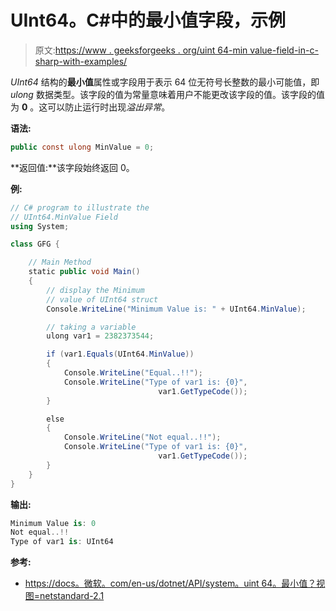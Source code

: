 # UInt64。C#中的最小值字段，示例

> 原文:[https://www . geeksforgeeks . org/uint 64-min value-field-in-c-sharp-with-examples/](https://www.geeksforgeeks.org/uint64-minvalue-field-in-c-sharp-with-examples/)

*UInt64* 结构的**最小值**属性或字段用于表示 64 位无符号长整数的最小可能值，即 *ulong* 数据类型。该字段的值为常量意味着用户不能更改该字段的值。该字段的值为 **0** 。这可以防止运行时出现*溢出异常*。

**语法:**

```cs
public const ulong MinValue = 0;
```

**返回值:**该字段始终返回 0。

**例:**

```cs
// C# program to illustrate the
// UInt64.MinValue Field
using System;

class GFG {

    // Main Method
    static public void Main()
    {
        // display the Minimum
        // value of UInt64 struct
        Console.WriteLine("Minimum Value is: " + UInt64.MinValue);

        // taking a variable
        ulong var1 = 2382373544;

        if (var1.Equals(UInt64.MinValue)) 
        {
            Console.WriteLine("Equal..!!");
            Console.WriteLine("Type of var1 is: {0}",
                                 var1.GetTypeCode());
        }

        else 
        {
            Console.WriteLine("Not equal..!!");
            Console.WriteLine("Type of var1 is: {0}",
                                 var1.GetTypeCode());
        }
    }
}
```

**输出:**

```cs
Minimum Value is: 0
Not equal..!!
Type of var1 is: UInt64

```

**参考:**

*   [https://docs。微软。com/en-us/dotnet/API/system。uint 64。最小值？视图=netstandard-2.1](https://docs.microsoft.com/en-us/dotnet/api/system.uint64.minvalue?view=netstandard-2.1)